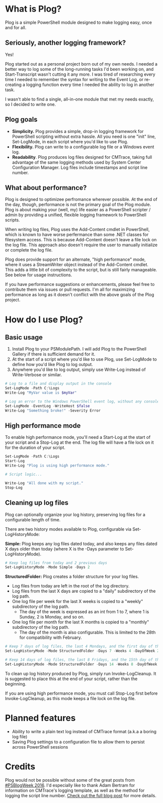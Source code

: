 # What is Plog?

Plog is a simple PowerShell module designed to make logging easy, once and for all.

## Seriously, another logging framework?

Yes!

Plog started out as a personal project born out of my own needs. I needed a better way to log some of the long-running tasks I'd been working on, and Start-Transcript wasn't cutting it any more.  I was tired of researching every time I needed to remember the syntax for writing to the Event Log, or re-creating a logging function every time I needed the ability to log in another task. 

I wasn't able to find a single, all-in-one module that met my needs exactly, so I decided to write one.

## Plog goals

* **Simplicity.** Plog provides a simple, drop-in logging framework for PowerShell scripting without extra hassle. All you need is one "init" line, Set-LogMode, in each script where you'd like to use Plog.
* **Flexibility.** Plog can write to a configurable log file or a Windows event log.
* **Readability**. Plog produces log files designed for CMTrace, taking full advantage of the same logging methods used by System Center Configuration Manager. Log files include timestamps and script line number.

## What about performance?

Plog is designed to optimizee perfromance wherever possible. At the end of the day, though, performance is not the primary goal of the Plog module. Plog is about making your (well, my) life easier as a PowerShell scripter / admin by providing a unified, flexible logging framework to PowerShell scripts.

When writing log files, Plog uses the Add-Content cmdlet in PowerShell, which is known to have worse perfermance than some .NET classes for filesystem access. This is because Add-Content doesn't leave a file lock on the log file. This approach also doesn't require the user to manually initialize or complete the log file.

Plog does provide support for an alternate, "high performance" mode, where it uses a StreamWriter object instead of the Add-Content cmdlet. This adds a little bit of complexity to the script, but is still fairly manageable. See below for usage instructions.

If you have performance suggestions or enhancements, please feel free to contribute them via issues or pull requests. I'm all for maximizing performance as long as it doesn't conflict with the above goals of the Plog project.

# How do I use Plog?

## Basic usage

1. Install Plog to your PSModulePath. I will add Plog to the PowerShell Gallery if there is sufficient demand for it.
2. At the start of a script where you'd like to use Plog, use Set-LogMode to define how you'd like Plog to log output.
3. Anywhere you'd like to log output, simply use Write-Log instead of Write-Verbose or similar.

```powershell
# Log to a file and display output in the console
Set-LogMode -Path C:\Logs
Write-Log "MyVar value is $myVar"
```

```powershell
# Log an error to the Windows PowerShell event log, without any console output
Set-LogMode -EventLog -WriteHost $false
Write-Log "Something broke!" -Severity Error
```

## High performance mode

To enable high performance mode, you'll need a Start-Log at the start of your script and a Stop-Log at the end. The log file will have a file lock on it for the duration of your script.

```powershell
Set-LogMode -Path C:\Logs
Start-Log
Write-Log "Plog is using high performance mode."

# Script logic...

Write-Log "All done with my script."
Stop-Log
```

## Cleaning up log files

Plog can optionally organize your log history, preserving log files for a configurable length of time.

There are two history modes available to Plog, configurable via Set-LogHistoryMode:

**Simple:** Plog keeps any log files dated today, and also keeps any files dated X days older than today (where X is the -Days parameter to Set-LogHistoryMode).

```powershell
# Keep log files from today and 2 previous days
Set-LogHistoryMode -Mode Simple -Days 2
```

**StructuredFolder:** Plog creates a folder structure for your log files.

* Log files from today are left in the root of the log directory.
* Log files from the last X days are copied to a "daily" subdirectory of the log path.
* One log file per week for the last X weeks is copied to a "weekly" subdirectory of the log path.
  * The day of the week is expressed as an int from 1 to 7, where 1 is Sunday, 2 is Monday, and so on.
* One log file per month for the last X months is copied to a "monthly" subdirectory of the log path.
  * The day of the month is also configurable. This is limited to the 28th for compatibility with February.

```powershell
# Keep 7 days of log files, the last 4 Mondays, and the first day of the last 3 months
Set-LogHistoryMode -Mode StructuredFolder -Days 7 -Weeks 4 -DayOfWeek 2 -Months 3 -DayOfMonth 1

# Keep 14 days of log files, the last 8 Fridays, and the 15th day of the last 6 months
Set-LogHistoryMode -Mode StructuredFolder -Days 14 -Weeks 8 -DayOfWeek 6 -Months 6 -DayOfMonth 15
```

To clean up log history produced by Plog, simply run Invoke-LogCleanup. It is suggested to place this at the end of your script, rather than the beginning.

If you are using high performance mode, you must call Stop-Log first before Invoke-LogCleanup, as this mode keeps a file lock on the log file.

# Planned features

* Ability to write a plain text log instead of CMTrace format (a.k.a a boring log file)
* Saving Plog settings to a configuration file to allow them to persist across PowerShell sessions

# Credits

Plog would not be possible without some of the great posts from [#PSBlogWeek 2016](https://twitter.com/hashtag/PSBlogWeek). I'd especially like to thank Adam Bertram for information on CMTrace's logging template, as well as the method for logging the script line number. [Check out the full blog post](http://www.adamtheautomator.com/building-logs-for-cmtrace-powershell/) for more details.
